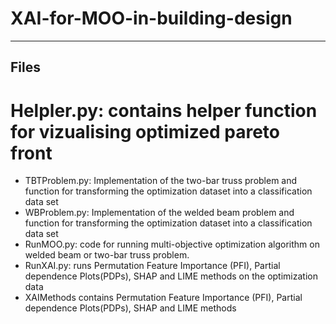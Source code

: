 # XAI-for-MOO-in-building-design
***
## Files
# Helpler.py: contains helper function for vizualising optimized pareto front
* TBTProblem.py: Implementation of the two-bar truss problem and function for transforming the optimization dataset into a classification data set
* WBProblem.py: Implementation of the welded beam problem and function for transforming the optimization dataset into a classification data set
* RunMOO.py: code for running multi-objective optimization algorithm on welded beam or two-bar truss problem.
* RunXAI.py: runs Permutation Feature Importance (PFI), Partial dependence Plots(PDPs), SHAP and LIME methods on the optimization data
* XAIMethods contains Permutation Feature Importance (PFI), Partial dependence Plots(PDPs), SHAP and LIME methods

